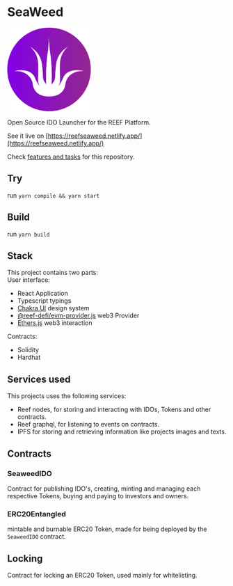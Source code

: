 # SeaWeed
<img src="./public/seaweed-purple.svg" alt="drawing" height="192"/>  

Open Source IDO Launcher for the REEF Platform.

See it live on [https://reefseaweed.netlify.app/](https://reefseaweed.netlify.app/)  

Check [features and tasks](./documentation/DEVELOPMENT.md) for this repository.  

## Try

run `yarn compile && yarn start`

## Build

run `yarn build`

## Stack

This project contains two parts:   
User interface:  
  - React Application
  - Typescript typings
  - [Chakra UI](https://chakra-ui.com/) design system
  - [@reef-defi/evm-provider.js](@reef-defi/evm-provider.js) web3 Provider
  - [Ethers.js](https://github.com/ethers-io/ethers.js) web3 interaction

Contracts:  
  - Solidity
  - Hardhat

## Services used

This projects uses the following services: 
  - Reef nodes, for storing and interacting with IDOs, Tokens and other contracts.
  - Reef graphql, for listening to events on contracts.
  - IPFS for storing and retrieving information like projects images and texts.

## Contracts

### SeaweedIDO

Contract for publishing IDO's, creating, minting and managing each respective Tokens, buying and paying to investors and owners.

### ERC20Entangled

mintable and burnable ERC20 Token, made for being deployed by the `SeaweedIDO` contract.

## Locking

Contract for locking an ERC20 Token, used mainly for whitelisting.